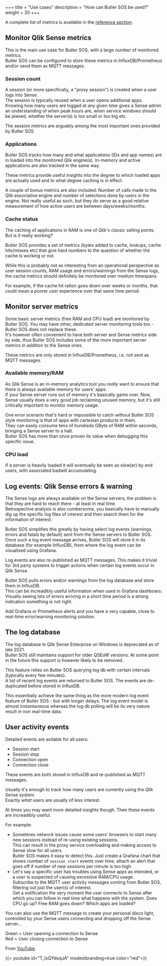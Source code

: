 +++ 
title = "Use cases" 
description = "How can Butler SOS be used?"
weight = 30
+++

A complete list of metrics is available in the [reference section](/docs/reference/available_metrics/).

## Monitor Qlik Sense metrics

This is the main use case for Butler SOS, with a large number of monitored metrics.  
Butler SOS can be configured to store these metrics in InfluxDB/Prometheus and/or send them as MQTT messages.

### Session count

A session (or more specifically, a "proxy session") is created when a user logs into Sense.  
The session is typically reused when a user opens additional apps.  
Knowing how many users are logged at any given time gives a Sense admin an understanding of when peak hours are, when service windows should be planed, whether the server(s) is too small or too big etc.

The session metrics are arguably among the most important ones provided by Butler SOS

### Applications

Butler SOS tracks how many and what applications (IDs and app names) are in loaded into the monitored Qlik engine(s).
In-memory and active applications are also tracked in the same way.

These metrics provide useful insights into the degree to which loaded apps are actually used and to what degree caching is in effect.

A couple of bonus metrics are also included: Number of calls made to the Qlik associative engine and number of selections done by users in the engine. Not really useful as such, but they do serve as a good relative measurement of how active users are between days/weeks/months. 

### Cache status

The caching of applications in RAM is one of Qlik's classic selling points. But is it really working?

Butler SOS provides a set of metrics (bytes added to cache, lookups, cache hits/misses etc) that give hard numbers to the question of whether the cache is working or not.

While this is probably not as interesting from an operational perspective as user session counts, RAM usage and errors/warnings from the Sense logs, the cache metrics should definitely be monitored over medium timespans.

For example, if the cache hit ration goes down over weeks or months, that could mean a poorer user experience over that same time period.

## Monitor server metrics

Some basic server metrics (free RAM and CPU load) are monitored by Butler SOS. You may have other, dedicated server monitoring tools too - Butler SOS does not replace these.  
It's however often convenient to have both server and Sense metrics side by side, thus Butler SOS includes some of the more important server metrics in addition to the Sense ones.

These metrics are only stored in InfluxDB/Prometheus, i.e. not sent as MQTT messages.

### Available memory/RAM

As Qlik Sense is an in-memory analytics tool you *really* want to ensure that there is always available memory for users' apps.  
If your Sense server runs out of memory it's basically game over.
Now, Sense usually does a very good job reclaiming unused memory, but it's still critically important to monitor memory usage.  

One error scenario that's hard or impossible to catch without Butler SOS style monitoring is that of apps with cartesian products in them.  
They can easily consume tens of hundreds GByte of RAM within seconds, bringing a Sense server to a halt.  
Butler SOS has more than once proven its value when debugging this specific issue.

### CPU load

If a server is heavily loaded it will eventually be seen as slow(er) by end users, with associated badwill accumulating.  

## Log events: Qlik Sense errors & warning

The Sense logs are always available on the Sense servers, the problem is that they are hard to reach there - at least in real time.  
Retrospective analysis is also cumbersome, you basically have to manually dig up the specific log files of interest and then search them for the information of interest.

Butler SOS simplifies this greatly by having select log events (warnings, errors and fatals by default) sent from the Sense servers to Butler SOS.  
Once such a log event message arrives, Butler SOS will store it in its database (for example InfluxDB), from where the log event can be visualised using Grafana.  

Log events are also re-published as MQTT messages. This makes it trivial for 3rd party systems to trigger actions when certain log events occur in Qlik Sense.  

Butler SOS pulls errors and/or warnings from the log database and store them in InfluxDB.  
This can be increadibly useful information when used in Grafana dashboars: Visuallu seeing lots of errors arriving in a short time period is a strong indication something is not right.  

Add Grafana or Prometheus alerts and you have a very capable, close to real-time error/warning monitoring solution.

## The log database

The log database in Qlik Sense Enterprise on Windows is deprecated as of late 2021.  
Butler SOS still maintains support for older QSEoW versions. At some point in the future this support is however likely to be removed.

This feature relies on Butler SOS querying log db with certain intervals (typically every few minutes).  
A list of recent log events are returned to Butler SOS. The events are de-duplicated before stored in InfluxDB.

This essentially achieve the same thing as the more modern log event feature of Butler SOS - but with longer delays.
The log event model is almost instantaneous whereas the log db polling will be its very nature result in non real-time data.

## User activity events

Detailed events are avilable for all users:  

* Session start
* Session stop
* Connection open
* Connection close

These events are both stored in InfluxDB and re-published as MQTT messages.  

Usually it's enough to track how many users are currently using the Qlik Sense system.  
Exactly *what* users are usually of less interest.

At times you may want more detailed insights though. Then these events are increadibly useful.

For example:  

* Sometimes network issues cause some users' browsers to start many new sessions instead of re-using existing sessions.  
  This can result in the proxy service overloading and making access to Sense slow for all users.  
  Butler SOS makes it easy to detect this. Just create a Grafana chart that shows number of `session start` events over time, attach an alert that goes off if number of new sessions per minute is too high.
* Let's say a specific user has troubles using Sense apps as intended, or a user is suspected of causing excessive RAM/CPU usage.  
  Subscribe to the MQTT user activity messages coming from Butler SOS, filtering out just the user(s) of interest.  
  Get a notification the very moment the user connects to Sense after which you can follow in real time what happens with the system. Does CPU go up? Free RAM goes down? Which apps are loaded?

You can also use the MQTT message to create your personal disco light, controlled by your Sense users connecting and dropping off the Sense server...

Green = User opening a connection to Sense  
Red = User closing connection to Sense

From [YouTube](https://www.youtube.com/watch?v=T_IxQYdoqJA).

{{< youtube id="T_IxQYdoqJA" modestbranding=true color="red">}}
